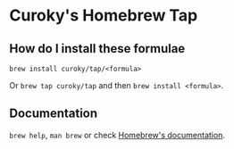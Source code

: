 # Curoky's Homebrew Tap

## How do I install these formulae

`brew install curoky/tap/<formula>`

Or `brew tap curoky/tap` and then `brew install <formula>`.

## Documentation

`brew help`, `man brew` or check [Homebrew's documentation](https://docs.brew.sh).
